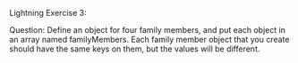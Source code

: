 Lightning Exercise 3: 

Question: Define an object for four family members, and put each object in an array named familyMembers. Each family member object that you create should have the same keys on them, but the values will be different.


